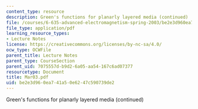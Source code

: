 ```yaml
---
content_type: resource
description: Green's functions for planarly layered media (continued)
file: /courses/6-635-advanced-electromagnetism-spring-2003/be2e3d960ea741a50e6247c590739de2_Mar03.pdf
file_type: application/pdf
learning_resource_types:
- Lecture Notes
license: https://creativecommons.org/licenses/by-nc-sa/4.0/
ocw_type: OCWFile
parent_title: Lecture Notes
parent_type: CourseSection
parent_uid: 7075557d-b9d2-6a05-aa54-167c6ad07377
resourcetype: Document
title: Mar03.pdf
uid: be2e3d96-0ea7-41a5-0e62-47c590739de2
---
```

Green's functions for planarly layered media (continued)